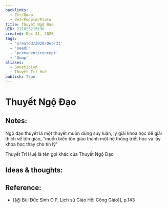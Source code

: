 ```yaml
---
backlinks:
  - Zet/Qmap
  - Zet/People/Plato
title: Thuyết Ngộ Đạo
UID: 211025215130
created: Dec 31, 2020 
tags:
  - 'created/2020/Dec/31'
  - 'seed🥜'
  - 'permanent/concept'
  - 'Qmap'
aliases:
  - Gnosticism
  - Thuyết Trí Huệ
publish: True
---
```

# Thuyết Ngộ Đạo

## Notes:
Ngộ đạo thuyết là một thuyết muốn dùng suy luận, lý giải khoa học để giải thích về tôn giáo, "muốn biến tôn giáo thành một hệ thống triết học và lấy khoa học thay cho tín lý"

Thuyết Trí Huệ là tên gọi khác của Thuyết Ngộ Đạo

## Ideas & thoughts:

## Reference:
- [[@ Bùi Đức Sinh O.P, Lịch sử Giáo Hội Công Giáo]], p.143

